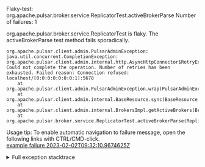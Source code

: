         
Flaky-test: org.apache.pulsar.broker.service.ReplicatorTest.activeBrokerParse
Number of failures: 1

org.apache.pulsar.broker.service.ReplicatorTest is flaky. The activeBrokerParse test method fails sporadically.

```
org.apache.pulsar.client.admin.PulsarAdminException: java.util.concurrent.CompletionException: org.apache.pulsar.client.admin.internal.http.AsyncHttpConnector$RetryException: Could not complete the operation. Number of retries has been exhausted. Failed reason: Connection refused: localhost/[0:0:0:0:0:0:0:1]:5678
	at org.apache.pulsar.client.admin.PulsarAdminException.wrap(PulsarAdminException.java:252)
	at org.apache.pulsar.client.admin.internal.BaseResource.sync(BaseResource.java:352)
	at org.apache.pulsar.client.admin.internal.BrokersImpl.getActiveBrokers(BrokersImpl.java:57)
	at org.apache.pulsar.broker.service.ReplicatorTest.activeBrokerParse(ReplicatorTest.java:243)
```

Usage tip: To enable automatic navigation to failure message, open the following links with CTRL/CMD-click.  
[example failure 2023-02-02T09:32:10.9674625Z](https://github.com/apache/pulsar/actions/runs/4072853701/jobs/7016366670#step:11:1122)  


<details>
<summary>Full exception stacktrace</summary>
<code><pre>
org.apache.pulsar.client.admin.PulsarAdminException: java.util.concurrent.CompletionException: org.apache.pulsar.client.admin.internal.http.AsyncHttpConnector$RetryException: Could not complete the operation. Number of retries has been exhausted. Failed reason: Connection refused: localhost/[0:0:0:0:0:0:0:1]:5678
	at org.apache.pulsar.client.admin.PulsarAdminException.wrap(PulsarAdminException.java:252)
	at org.apache.pulsar.client.admin.internal.BaseResource.sync(BaseResource.java:352)
	at org.apache.pulsar.client.admin.internal.BrokersImpl.getActiveBrokers(BrokersImpl.java:57)
	at org.apache.pulsar.broker.service.ReplicatorTest.activeBrokerParse(ReplicatorTest.java:243)
	at java.base/jdk.internal.reflect.NativeMethodAccessorImpl.invoke0(Native Method)
	at java.base/jdk.internal.reflect.NativeMethodAccessorImpl.invoke(NativeMethodAccessorImpl.java:77)
	at java.base/jdk.internal.reflect.DelegatingMethodAccessorImpl.invoke(DelegatingMethodAccessorImpl.java:43)
	at java.base/java.lang.reflect.Method.invoke(Method.java:568)
	at org.testng.internal.invokers.MethodInvocationHelper.invokeMethod(MethodInvocationHelper.java:139)
	at org.testng.internal.invokers.InvokeMethodRunnable.runOne(InvokeMethodRunnable.java:47)
	at org.testng.internal.invokers.InvokeMethodRunnable.call(InvokeMethodRunnable.java:76)
	at org.testng.internal.invokers.InvokeMethodRunnable.call(InvokeMethodRunnable.java:11)
	at java.base/java.util.concurrent.FutureTask.run(FutureTask.java:264)
	at java.base/java.util.concurrent.ThreadPoolExecutor.runWorker(ThreadPoolExecutor.java:1136)
	at java.base/java.util.concurrent.ThreadPoolExecutor$Worker.run(ThreadPoolExecutor.java:635)
	at java.base/java.lang.Thread.run(Thread.java:833)
	Suppressed: org.apache.pulsar.client.admin.PulsarAdminException: java.util.concurrent.CompletionException: org.apache.pulsar.client.admin.internal.http.AsyncHttpConnector$RetryException: Could not complete the operation. Number of retries has been exhausted. Failed reason: Connection refused: localhost/[0:0:0:0:0:0:0:1]:5678
		at org.apache.pulsar.client.admin.internal.BaseResource.getApiException(BaseResource.java:300)
		at org.apache.pulsar.client.admin.internal.BaseResource$FutureCallback.failed(BaseResource.java:373)
		at org.glassfish.jersey.client.JerseyInvocation$1.failed(JerseyInvocation.java:882)
		at org.glassfish.jersey.client.ClientRuntime.processFailure(ClientRuntime.java:247)
		at org.glassfish.jersey.client.ClientRuntime.processFailure(ClientRuntime.java:242)
		at org.glassfish.jersey.client.ClientRuntime.access$100(ClientRuntime.java:62)
		at org.glassfish.jersey.client.ClientRuntime$2.lambda$failure$1(ClientRuntime.java:178)
		at org.glassfish.jersey.internal.Errors$1.call(Errors.java:248)
		at org.glassfish.jersey.internal.Errors$1.call(Errors.java:244)
		at org.glassfish.jersey.internal.Errors.process(Errors.java:292)
		at org.glassfish.jersey.internal.Errors.process(Errors.java:274)
		at org.glassfish.jersey.internal.Errors.process(Errors.java:244)
		at org.glassfish.jersey.process.internal.RequestScope.runInScope(RequestScope.java:288)
		at org.glassfish.jersey.client.ClientRuntime$2.failure(ClientRuntime.java:178)
		at org.apache.pulsar.client.admin.internal.http.AsyncHttpConnector.lambda$apply$1(AsyncHttpConnector.java:227)
		at java.base/java.util.concurrent.CompletableFuture.uniWhenComplete(CompletableFuture.java:863)
		at java.base/java.util.concurrent.CompletableFuture$UniWhenComplete.tryFire(CompletableFuture.java:841)
		at java.base/java.util.concurrent.CompletableFuture.postComplete(CompletableFuture.java:510)
		at java.base/java.util.concurrent.CompletableFuture.completeExceptionally(CompletableFuture.java:2162)
		at org.apache.pulsar.client.admin.internal.http.AsyncHttpConnector.lambda$retryOperation$4(AsyncHttpConnector.java:289)
		at java.base/java.util.concurrent.CompletableFuture.uniWhenComplete(CompletableFuture.java:863)
		at java.base/java.util.concurrent.CompletableFuture$UniWhenComplete.tryFire(CompletableFuture.java:841)
		at java.base/java.util.concurrent.CompletableFuture.postComplete(CompletableFuture.java:510)
		at java.base/java.util.concurrent.CompletableFuture.completeExceptionally(CompletableFuture.java:2162)
		at org.asynchttpclient.netty.NettyResponseFuture.abort(NettyResponseFuture.java:273)
		at org.asynchttpclient.netty.channel.NettyConnectListener.onFailure(NettyConnectListener.java:181)
		at org.asynchttpclient.netty.channel.NettyChannelConnector$1.onFailure(NettyChannelConnector.java:108)
		at org.asynchttpclient.netty.SimpleChannelFutureListener.operationComplete(SimpleChannelFutureListener.java:28)
		at org.asynchttpclient.netty.SimpleChannelFutureListener.operationComplete(SimpleChannelFutureListener.java:20)
		at io.netty.util.concurrent.DefaultPromise.notifyListener0(DefaultPromise.java:590)
		at io.netty.util.concurrent.DefaultPromise.notifyListeners0(DefaultPromise.java:583)
		at io.netty.util.concurrent.DefaultPromise.notifyListenersNow(DefaultPromise.java:559)
		at io.netty.util.concurrent.DefaultPromise.notifyListeners(DefaultPromise.java:492)
		at io.netty.util.concurrent.DefaultPromise.setValue0(DefaultPromise.java:636)
		at io.netty.util.concurrent.DefaultPromise.setFailure0(DefaultPromise.java:629)
		at io.netty.util.concurrent.DefaultPromise.tryFailure(DefaultPromise.java:118)
		at io.netty.channel.nio.AbstractNioChannel$AbstractNioUnsafe.fulfillConnectPromise(AbstractNioChannel.java:321)
		at io.netty.channel.nio.AbstractNioChannel$AbstractNioUnsafe.finishConnect(AbstractNioChannel.java:337)
		at io.netty.channel.nio.NioEventLoop.processSelectedKey(NioEventLoop.java:776)
		at io.netty.channel.nio.NioEventLoop.processSelectedKeysOptimized(NioEventLoop.java:724)
		at io.netty.channel.nio.NioEventLoop.processSelectedKeys(NioEventLoop.java:650)
		at io.netty.channel.nio.NioEventLoop.run(NioEventLoop.java:562)
		at io.netty.util.concurrent.SingleThreadEventExecutor$4.run(SingleThreadEventExecutor.java:997)
		at io.netty.util.internal.ThreadExecutorMap$2.run(ThreadExecutorMap.java:74)
		at io.netty.util.concurrent.FastThreadLocalRunnable.run(FastThreadLocalRunnable.java:30)
		... 1 more
	Caused by: java.util.concurrent.CompletionException: org.apache.pulsar.client.admin.internal.http.AsyncHttpConnector$RetryException: Could not complete the operation. Number of retries has been exhausted. Failed reason: Connection refused: localhost/[0:0:0:0:0:0:0:1]:5678
		at java.base/java.util.concurrent.CompletableFuture.encodeThrowable(CompletableFuture.java:332)
		at java.base/java.util.concurrent.CompletableFuture.completeThrowable(CompletableFuture.java:347)
		at java.base/java.util.concurrent.CompletableFuture$OrApply.tryFire(CompletableFuture.java:1576)
		... 29 more
	Caused by: org.apache.pulsar.client.admin.internal.http.AsyncHttpConnector$RetryException: Could not complete the operation. Number of retries has been exhausted. Failed reason: Connection refused: localhost/[0:0:0:0:0:0:0:1]:5678
		at org.apache.pulsar.client.admin.internal.http.AsyncHttpConnector.lambda$retryOperation$4(AsyncHttpConnector.java:291)
		... 26 more
	Caused by: java.net.ConnectException: Connection refused: localhost/[0:0:0:0:0:0:0:1]:5678
		at org.asynchttpclient.netty.channel.NettyConnectListener.onFailure(NettyConnectListener.java:179)
		... 20 more
	Caused by: io.netty.channel.AbstractChannel$AnnotatedConnectException: Connection refused: localhost/[0:0:0:0:0:0:0:1]:5678
	Caused by: java.net.ConnectException: Connection refused
		at java.base/sun.nio.ch.Net.pollConnect(Native Method)
		at java.base/sun.nio.ch.Net.pollConnectNow(Net.java:672)
		at java.base/sun.nio.ch.SocketChannelImpl.finishConnect(SocketChannelImpl.java:946)
		at io.netty.channel.socket.nio.NioSocketChannel.doFinishConnect(NioSocketChannel.java:337)
		at io.netty.channel.nio.AbstractNioChannel$AbstractNioUnsafe.finishConnect(AbstractNioChannel.java:334)
		at io.netty.channel.nio.NioEventLoop.processSelectedKey(NioEventLoop.java:776)
		at io.netty.channel.nio.NioEventLoop.processSelectedKeysOptimized(NioEventLoop.java:724)
		at io.netty.channel.nio.NioEventLoop.processSelectedKeys(NioEventLoop.java:650)
		at io.netty.channel.nio.NioEventLoop.run(NioEventLoop.java:562)
		at io.netty.util.concurrent.SingleThreadEventExecutor$4.run(SingleThreadEventExecutor.java:997)
		at io.netty.util.internal.ThreadExecutorMap$2.run(ThreadExecutorMap.java:74)
		at io.netty.util.concurrent.FastThreadLocalRunnable.run(FastThreadLocalRunnable.java:30)
		at java.base/java.lang.Thread.run(Thread.java:833)
Caused by: [CIRCULAR REFERENCE: java.util.concurrent.CompletionException: org.apache.pulsar.client.admin.internal.http.AsyncHttpConnector$RetryException: Could not complete the operation. Number of retries has been exhausted. Failed reason: Connection refused: localhost/[0:0:0:0:0:0:0:1]:5678]

</pre></code>
</details>

